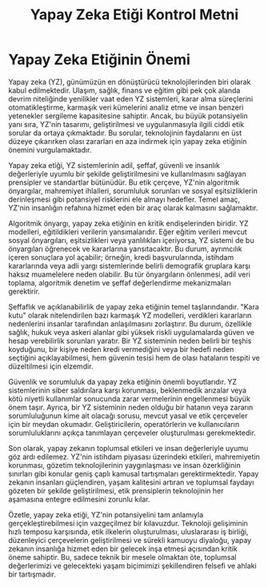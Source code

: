 ﻿---
title: "Yapay Zeka Etiği Kontrol Metni"
layout: "layout.html"
---
# Yapay Zeka Etiğinin Önemi

Yapay zeka (YZ), günümüzün en dönüştürücü teknolojilerinden biri olarak kabul edilmektedir. Ulaşım, sağlık, finans ve eğitim gibi pek çok alanda devrim niteliğinde yenilikler vaat eden YZ sistemleri, karar alma süreçlerini otomatikleştirme, karmaşık veri kümelerini analiz etme ve insan benzeri yetenekler sergileme kapasitesine sahiptir. Ancak, bu büyük potansiyelin yanı sıra, YZ'nin tasarımı, geliştirilmesi ve uygulanmasıyla ilgili ciddi etik sorular da ortaya çıkmaktadır. Bu sorular, teknolojinin faydalarını en üst düzeye çıkarırken olası zararları en aza indirmek için yapay zeka etiğinin önemini vurgulamaktadır.

Yapay zeka etiği, YZ sistemlerinin adil, şeffaf, güvenli ve insanlık değerleriyle uyumlu bir şekilde geliştirilmesini ve kullanılmasını sağlayan prensipler ve standartlar bütünüdür. Bu etik çerçeve, YZ'nin algoritmik önyargılar, mahremiyet ihlalleri, sorumluluk sorunları ve sosyal eşitsizliklerin derinleşmesi gibi potansiyel risklerini ele almayı hedefler. Temel amaç, YZ'nin insanlığın refahına hizmet eden bir araç olarak kalmasını sağlamaktır.

Algoritmik önyargı, yapay zeka etiğinin en kritik endişelerinden biridir. YZ modelleri, eğitildikleri verilerin yansımalarıdır. Eğer eğitim verileri mevcut sosyal önyargıları, eşitsizlikleri veya yanlılıkları içeriyorsa, YZ sistemi de bu önyargıları öğrenecek ve kararlarına yansıtacaktır. Bu durum, ayrımcılık içeren sonuçlara yol açabilir; örneğin, kredi başvurularında, istihdam kararlarında veya adli yargı sistemlerinde belirli demografik gruplara karşı haksız muamelelere neden olabilir. Bu tür önyargıların önlenmesi, adil veri toplama, algoritmik denetim ve şeffaf değerlendirme mekanizmaları gerektirir.

Şeffaflık ve açıklanabilirlik de yapay zeka etiğinin temel taşlarındandır. "Kara kutu" olarak nitelendirilen bazı karmaşık YZ modelleri, verdikleri kararların nedenlerini insanlar tarafından anlaşılmasını zorlaştırır. Bu durum, özellikle sağlık, hukuk veya askeri alanlar gibi yüksek riskli uygulamalarda güven ve hesap verebilirlik sorunları yaratır. Bir YZ sisteminin neden belirli bir teşhis koyduğunu, bir kişiye neden kredi vermediğini veya bir hedefi neden seçtiğini açıklayabilmesi, hem güvenin tesisi hem de olası hataların tespiti ve düzeltilmesi için elzemdir.

Güvenlik ve sorumluluk da yapay zeka etiğinin önemli boyutlarıdır. YZ sistemlerinin siber saldırılara karşı korunması, beklenmedik arızalar veya kötü niyetli kullanımlar sonucunda zarar vermelerinin engellenmesi büyük önem taşır. Ayrıca, bir YZ sisteminin neden olduğu bir hatanın veya zararın sorumluluğunun kime ait olacağı sorusu, mevcut yasal ve etik çerçeveler için bir meydan okumadır. Geliştiricilerin, operatörlerin ve kullanıcıların sorumluluklarını açıkça tanımlayan çerçeveler oluşturulması gerekmektedir.

Son olarak, yapay zekanın toplumsal etkileri ve insan değerleriyle uyumu göz ardı edilemez. YZ'nin istihdam piyasası üzerindeki etkileri, mahremiyetin korunması, gözetim teknolojilerinin yaygınlaşması ve insan özerkliğinin sınırları gibi konular geniş çaplı kamusal tartışmaları gerektirmektedir. Yapay zekanın insanları güçlendiren, yaşam kalitesini artıran ve toplumsal faydayı gözeten bir şekilde geliştirilmesi, etik prensiplerin teknolojinin her aşamasına entegre edilmesini zorunlu kılar.

Özetle, yapay zeka etiği, YZ'nin potansiyelini tam anlamıyla gerçekleştirebilmesi için vazgeçilmez bir kılavuzdur. Teknoloji gelişiminin hızlı temposu karşısında, etik ilkelerin oluşturulması, uluslararası iş birliği, düzenleyici çerçevelerin geliştirilmesi ve sürekli kamuoyu diyaloğu, yapay zekanın insanlığa hizmet eden bir gelecek inşa etmesi açısından kritik öneme sahiptir. Bu, sadece teknik bir mesele olmaktan öte, toplumsal değerlerimizi ve gelecekteki yaşam biçimimizi şekillendiren felsefi ve ahlaki bir tartışmadır.



